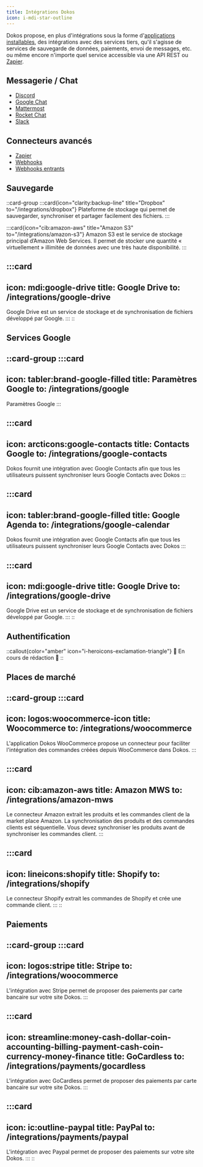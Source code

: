 ```yaml
---
title: Intégrations Dokos
icon: i-mdi-star-outline
---
```


Dokos propose, en plus d'intégrations sous la forme d'[applications installables](/integrations), des intégrations avec des services tiers, qu'il s'agisse de services de sauvegarde de données, paiements, envoi de messages, etc. ou même encore n'importe quel service accessible via une API REST ou [Zapier](/integrations/zapier).


## Messagerie / Chat

- [Discord](/dokos/integrations/discord)
- [Google Chat](/dokos/integrations/google-chat)
- [Mattermost](/dokos/integrations/mattermost)
- [Rocket Chat](/dokos/integrations/rocket-chat)
- [Slack](/dokos/integrations/slack)

## Connecteurs avancés

- [Zapier](/dokos/integrations/zapier)
- [Webhooks](/dodock/fonctionnalites/webhooks)
- [Webhooks entrants](/dokos/integrations/incoming-webhook-url)

## Sauvegarde

::card-group
  :::card{icon="clarity:backup-line" title="Dropbox" to="/integrations/dropbox"}
  Plateforme de stockage qui permet de sauvegarder, synchroniser et partager facilement des fichiers.
  :::

  :::card{icon="cib:amazon-aws" title="Amazon S3" to="/integrations/amazon-s3"}
  Amazon S3 est le service de stockage principal d’Amazon Web Services. Il permet de stocker une quantité « virtuellement » illimitée de données avec une très haute disponibilité.
  :::

  :::card
  ---
  icon: mdi:google-drive
  title: Google Drive
  to: /integrations/google-drive
  ---
  Google Drive est un service de stockage et de synchronisation de fichiers développé par Google.
  :::
::

## Services Google

::card-group
  :::card
  ---
  icon: tabler:brand-google-filled
  title: Paramètres Google
  to: /integrations/google
  ---
  Paramètres Google
  :::

  :::card
  ---
  icon: arcticons:google-contacts
  title: Contacts Google
  to: /integrations/google-contacts
  ---
  Dokos fournit une intégration avec Google Contacts afin que tous les utilisateurs puissent synchroniser leurs Google Contacts avec Dokos
  :::

  :::card
  ---
  icon: tabler:brand-google-filled
  title: Google Agenda
  to: /integrations/google-calendar
  ---
  Dokos fournit une intégration avec Google Contacts afin que tous les utilisateurs puissent synchroniser leurs Google Contacts avec Dokos
  :::

  :::card
  ---
  icon: mdi:google-drive
  title: Google Drive
  to: /integrations/google-drive
  ---
  Google Drive est un service de stockage et de synchronisation de fichiers développé par Google.
  :::
::

## Authentification

::callout{color="amber" icon="i-heroicons-exclamation-triangle"}
🚧 En cours de rédaction 🚧
::


## Places de marché

::card-group
  :::card
  ---
  icon: logos:woocommerce-icon
  title: Woocommerce
  to: /integrations/woocommerce
  ---
  L'application Dokos WooCommerce propose un connecteur pour faciliter l'intégration des commandes créées depuis WooCommerce dans Dokos.
  :::

  :::card
  ---
  icon: cib:amazon-aws
  title: Amazon MWS
  to: /integrations/amazon-mws
  ---
  Le connecteur Amazon extrait les produits et les commandes client de la market place Amazon. La synchronisation des produits et des commandes clients est séquentielle. Vous devez synchroniser les produits avant de synchroniser les commandes client.
  :::

  :::card
  ---
  icon: lineicons:shopify
  title: Shopify
  to: /integrations/shopify
  ---
  Le connecteur Shopify extrait les commandes de Shopify et crée une commande client.
  :::
::

## Paiements


::card-group
  :::card
  ---
  icon: logos:stripe
  title: Stripe
  to: /integrations/woocommerce
  ---
  L'intégration avec Stripe permet de proposer des paiements par carte bancaire sur votre site Dokos.
  :::

  :::card
  ---
  icon: streamline:money-cash-dollar-coin-accounting-billing-payment-cash-coin-currency-money-finance
  title: GoCardless
  to: /integrations/payments/gocardless
  ---
  L'intégration avec GoCardless permet de proposer des paiements par carte bancaire sur votre site Dokos.
  :::

  :::card
  ---
  icon: ic:outline-paypal
  title: PayPal
  to: /integrations/payments/paypal
  ---
  L'intégration avec Paypal permet de proposer des paiements sur votre site Dokos.
  :::
::
